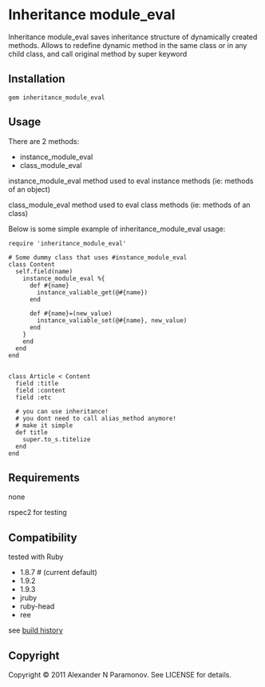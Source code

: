 Inheritance module_eval
=======================
Inheritance module_eval saves inheritance structure of dynamically created methods.
Allows to redefine dynamic method in the same class or in any child class, and call original method by super keyword

Installation
------------
    gem inheritance_module_eval

Usage
-----
There are 2 methods:

* instance_module_eval
* class_module_eval

instance_module_eval method used to eval instance methods (ie: methods of an object)

class_module_eval method used to eval class methods (ie: methods of an class)


Below is some simple example of inheritance_module_eval usage:

    require 'inheritance_module_eval'

    # Some dummy class that uses #instance_module_eval
    class Content
      self.field(name)
        instance_module_eval %{
          def #{name}
            instance_valiable_get(@#{name})
          end

          def #{name}=(new_value)
            instance_valiable_set(@#{name}, new_value)
          end
        }
        end
      end
    end


    class Article < Content
      field :title
      field :content
      field :etc

      # you can use inheritance!
      # you dont need to call alias_method anymore!
      # make it simple
      def title
        super.to_s.titelize
      end
    end

Requirements
------------
none

rspec2 for testing

Compatibility
-------------
tested with Ruby

* 1.8.7 # (current default)
* 1.9.2
* 1.9.3
* jruby
* ruby-head
* ree

see [build history](http://travis-ci.org/#!/AlexParamonov/inheritance_module_eval/builds)

Copyright
---------
Copyright © 2011 Alexander N Paramonov. See LICENSE for details.